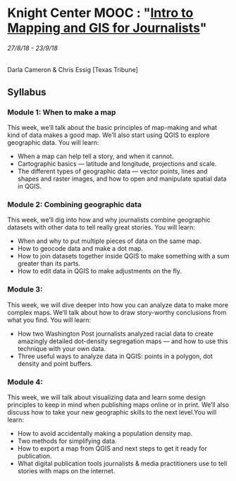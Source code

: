 # Knight Center MOOC : "[Intro to Mapping and GIS for Journalists](https://journalismcourses.org/MAP0918.html)"
###### 27/8/18 - 23/9/18

Darla Cameron & Chris Essig [Texas Tribune]

## Syllabus
### Module 1: When to make a map
This week, we’ll talk about the basic principles of map-making and what kind of data makes a good map. We’ll also start using QGIS to explore geographic data. You will learn:

* When a map can help tell a story, and when it cannot.
* Cartographic basics — latitude and longitude, projections and scale.
* The different types of geographic data — vector points, lines and shapes and raster images, and how to open and manipulate spatial data in QGIS.


### Module 2: Combining geographic data
This week, we’ll dig into how and why journalists combine geographic datasets with other data to tell really great stories. You will learn:

* When and why to put multiple pieces of data on the same map.
* How to geocode data and make a dot map.
* How to join datasets together inside QGIS to make something with a sum greater than its parts.
* How to edit data in QGIS to make adjustments on the fly.


### Module 3: 
This week, we will dive deeper into how you can analyze data to make more complex maps. We’ll talk about how to draw story-worthy conclusions from what you find. You will learn:

* How two Washington Post journalists analyzed racial data to create amazingly detailed dot-density segregation maps — and how to use this technique with your own data.
* Three useful ways to analyze data in QGIS: points in a polygon, dot density and point buffers.


### Module 4: 
This week, we will talk about visualizing data and learn some design principles to keep in mind when publishing maps online or in print. We’ll also discuss how to take your new geographic skills to the next level.You will learn:

* How to avoid accidentally making a population density map.
* Two methods for simplifying data.  
* How to export a map from QGIS and next steps to get it ready for publication.
* What digital publication tools journalists & media practitioners use to tell stories with maps on the internet.


